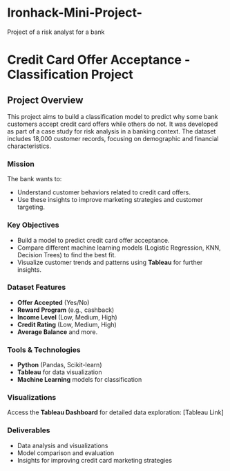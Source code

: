 # Ironhack-Mini-Project-
Project of a risk analyst for a bank 

# Credit Card Offer Acceptance - Classification Project

## Project Overview
This project aims to build a classification model to predict why some bank customers accept credit card offers while others do not. It was developed as part of a case study for risk analysis in a banking context. The dataset includes 18,000 customer records, focusing on demographic and financial characteristics.

### Mission
The bank wants to:
- Understand customer behaviors related to credit card offers.
- Use these insights to improve marketing strategies and customer targeting.

### Key Objectives
- Build a model to predict credit card offer acceptance.
- Compare different machine learning models (Logistic Regression, KNN, Decision Trees) to find the best fit.
- Visualize customer trends and patterns using **Tableau** for further insights.

### Dataset Features
- **Offer Accepted** (Yes/No)
- **Reward Program** (e.g., cashback)
- **Income Level** (Low, Medium, High)
- **Credit Rating** (Low, Medium, High)
- **Average Balance** and more.

### Tools & Technologies
- **Python** (Pandas, Scikit-learn)
- **Tableau** for data visualization
- **Machine Learning** models for classification

### Visualizations
Access the **Tableau Dashboard** for detailed data exploration: [Tableau Link]

### Deliverables
- Data analysis and visualizations
- Model comparison and evaluation
- Insights for improving credit card marketing strategies

